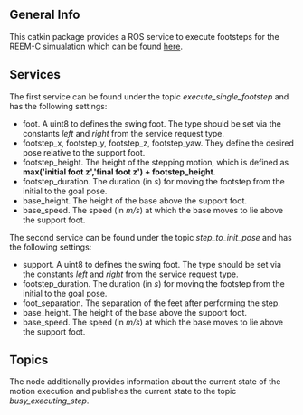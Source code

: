 ## General Info

This catkin package provides a ROS service to execute footsteps for the REEM-C simualation which can be found [here](https://github.com/philkark/hrl_reemc_forks).

## Services

The first service can be found under the topic *execute_single_footstep* and has the following settings:

* foot. A uint8 to defines the swing foot. The type should be set via the constants *left* and *right* from the service request type.
* footstep_x, footstep_y, footstep_z, footstep_yaw. They define the desired pose relative to the support foot.
* footstep_height. The height of the stepping motion, which is defined as **max('initial foot z','final foot z') + footstep_height**.
* footstep_duration. The duration (in *s*) for moving the footstep from the initial to the goal pose.
* base_height. The height of the base above the support foot.
* base_speed. The speed (in *m/s*) at which the base moves to lie above the support foot.

The second service can be found under the topic *step_to_init_pose* and has the following settings:

* support. A uint8 to defines the swing foot. The type should be set via the constants *left* and *right* from the service request type.
* footstep_duration. The duration (in *s*) for moving the footstep from the initial to the goal pose.
* foot_separation. The separation of the feet after performing the step.
* base_height. The height of the base above the support foot.
* base_speed. The speed (in *m/s*) at which the base moves to lie above the support foot.

## Topics

The node additionally provides information about the current state of the motion execution and publishes the current state to the topic *busy_executing_step*.
